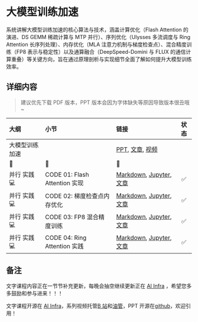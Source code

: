 <!--Copyright © ZOMI 适用于[License](https://github.com/Infrasys-AI/AIInfra)版权许可-->

# 大模型训练加速

系统讲解大模型训练加速的核心算法与技术，涵盖计算优化（Flash Attention 的演进、DS GEMM 稀疏计算与 MTP 并行）、序列优化（Ulysses 多流调度与 Ring Attention 长序列处理）、内存优化（MLA 注意力机制与梯度检查点）、混合精度训练（FP8 表示与稳定性）以及通算融合（DeepSpeed-Domini 与 FLUX 的通信计算重叠）等关键方向，旨在通过原理剖析与实现细节全面了解如何提升大模型训练效率。

## 详细内容

> 建议优先下载 PDF 版本，PPT 版本会因为字体缺失等原因导致版本很丑哦~

| 大纲 | 小节 | 链接 | 状态 |
|:--- |:---- |:-------------------- |:---:|
| 大模型训练加速 |   | [PPT](), [文章](), [视频]() | |
|:sparkling_heart:|:star2:|:sparkling_heart:| |
| 并行 实践 :computer: | CODE 01: Flash Attention 实现 | [Markdown](./Code01FlashAtten.md), [Jupyter](./Code01FlashAtten.ipynb), [文章](https://infrasys-ai.github.io/aiinfra-docs/04Train03TrainAcceler/Code01FlashAtten.html) | :white_check_mark: |
| 并行 实践 :computer: | CODE 02: 梯度检查点内存优化 | [Markdown](./Code02GradCheck.md), [Jupyter](./Code02GradCheck.ipynb), [文章](https://infrasys-ai.github.io/aiinfra-docs/04Train03TrainAcceler/Code02GradCheck.html) | :white_check_mark: |
| 并行 实践 :computer: | CODE 03: FP8 混合精度训练  | [Markdown](./Code03FP8.md), [Jupyter](./Code03FP8.ipynb), [文章](https://infrasys-ai.github.io/aiinfra-docs/04Train03TrainAcceler/Code03FP8.html) | :white_check_mark: |
| 并行 实践 :computer: | CODE 04: Ring Attention 实践 | [Markdown](./Code04RingAttn.md), [Jupyter](./Code04RingAttn.ipynb), [文章](https://infrasys-ai.github.io/aiinfra-docs/04Train03TrainAcceler/Code04RingAttn.html) | :white_check_mark: |

## 备注

文字课程内容正在一节节补充更新，每晚会抽空继续更新正在 [AI Infra](https://infrasys-ai.github.io/aiinfra-docs) ，希望您多多鼓励和参与进来！！！

文字课程开源在 [AI Infra](https://infrasys-ai.github.io/aiinfra-docs)，系列视频托管[B 站](https://space.bilibili.com/517221395)和[油管](https://www.youtube.com/@ZOMI666/playlists)，PPT 开源在[github](https://github.com/Infrasys-AI/AIInfra)，欢迎引用！
